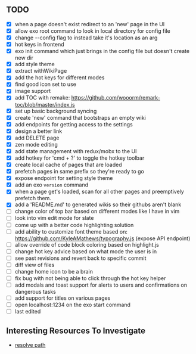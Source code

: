## TODO

- [x] when a page doesn't exist redirect to an 'new' page in the UI
- [x] allow exo root command to look in local directory for config file
- [x] change --config flag to instead take it's location as an arg
- [x] hot keys in frontend
- [x] exo init command which just brings in the config file but doesn't create new dir
- [x] add style theme
- [x] extract withWikiPage
- [x] add the hot keys for different modes
- [x] find good icon set to use
- [x] image support
- [x] add TOC with remake: https://github.com/wooorm/remark-toc/blob/master/index.js
- [x] set up basic background syncing 
- [x] create 'new' command that bootstraps an empty wiki
- [x] add endpoints for getting access to the settings
- [x] design a better link 
- [x] add DELETE page 
- [x] zen mode editing
- [x] add state management with redux/mobx to the UI
- [x] add hotkey for 'cmd + ?' to toggle the hotkey toolbar
- [x] create local cache of pages that are loaded 
- [x] prefetch pages in same prefix so they're ready to go
- [x] expose endpoint for setting style theme
- [x] add an exo `version` command 
- [x] when a page get's loaded, scan for all other pages and preemptively prefetch them.
- [x] add a 'README.md' to generated wikis so their githubs aren't blank
- [ ] change color of top bar based on different modes like I have in vim
- [ ] look into vim edit mode for slate
- [ ] come up with a better code highlighting solution
- [ ] add ability to customize font theme based on: https://github.com/KyleAMathews/typography.js (expose API endpoint)
- [ ] allow override of code block coloring based on highlight.js
- [ ] change hot key advice based on what mode the user is in
- [ ] see past revisions and revert back to specific commit
- [ ] diff view of files
- [ ] change home icon to be a brain
- [ ] fix bug with not being able to click through the hot key helper
- [ ] add modals and toast support for alerts to users and confirmations on dangerous tasks
- [ ] add support for titles on various pages
- [ ] open localhost:1234 on the exo start command
- [ ] last edited
 
## Interesting Resources To Investigate
* [resolve path](https://github.com/mjackson/resolve-pathname)

